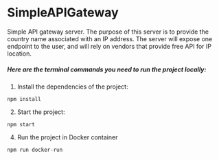 # SimpleAPIGateway
Simple API gateway server. The purpose of this server is to provide the country name associated with an IP address. The server will expose one endpoint to the user, and will rely on vendors that provide free API for IP location.

##### Here are the terminal commands you need to run the project locally:
1) Install the dependencies of the project:
```terminal
npm install
```

2) Start the project:
```terminal
npm start
```

4) Run the project in Docker container
```terminal
npm run docker-run
```

